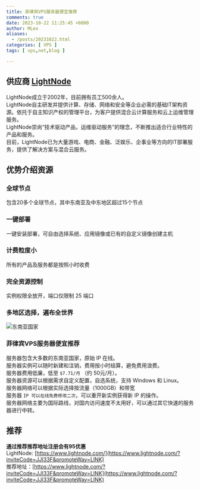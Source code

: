 ```yaml
---
title: 菲律宾VPS服务器便宜推荐
comments: true
date: 2023-10-22 11:25:45 +0800
author: MLeo
aliases: 
  - /posts/20231022.html
categories: [ VPS ]
tags: [ vps,net,blog ]

---
```

## 供应商 [LightNode](https://www.lightnode.com/?inviteCode=JJI33F&promoteWay=LINK)

LightNode成立于2002年，目前拥有员工500余人。  
LightNode自主研发并提供计算、存储、网络和安全等企业必需的基础IT架构资源。依托于自主知识产权的管理平台，为客户提供混合云计算服务和云上运维管理服务。   
LightNode崇尚“技术驱动产品，运维驱动服务”的理念，不断推出适合行业特性的产品和服务。  
目前，LightNode已为大量游戏、电商、金融、泛娱乐、企事业等方向的IT部署服务，提供了解决方案与混合云服务。



## 优势介绍资源
### 全球节点
包含20多个全球节点，其中东南亚及中东地区超过15个节点

### 一键部署
一键安装部署，可自由选择系统、应用镜像或已有的自定义镜像创建主机

### 计费粒度小
所有的产品及服务都是按照小时收费

### 完全资源控制
实例权限全放开，端口仅限制 25 端口

### 多地区选择，遍布全世界
![东南亚国家](https://images.ichochy.com/20241112349.png)  

### 菲律宾VPS服务器便宜推荐
服务器包含大多数的东南亚国家，原始 IP 在线。  
服务器实例可以随时新建和注销，费用按小时结算，避免费用浪费。  
服务器费用低廉，低至 `$7.71/月` （约 50元/月）。  
服务器资源可以根据需求自定义配置，自选系统，支持 Windows 和 Linux。  
服务器网络可以根据实际选择按流量（1000GB）和带宽  
服务器 `IP 可以在线免费修改二次`，可以重开新实例获得新 IP 的操作。  
服务器网络主要为国际路线，对国内访问速度不太用好，可以通过其它快速的服务器进行中转。  

## 推荐
**通过推荐推荐地址注册会有95优惠**  
LightNode: [https://www.lightnode.com/](https://www.lightnode.com/?inviteCode=JJI33F&promoteWay=LINK)  
推荐地址：[https://www.lightnode.com/?inviteCode=JJI33F&promoteWay=LINK](https://www.lightnode.com/?inviteCode=JJI33F&promoteWay=LINK)  

